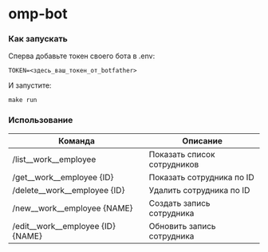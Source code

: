 # omp-bot

### Как запускать

Сперва добавьте токен своего бота в .env:

```
TOKEN=<здесь_ваш_токен_от_botfather>
```

И запустите:

```
make run
```

### Использование

| Команда  | Описание  |
| ------------ | ------------ |
| /list__work__employee  | Показать список сотрудников  |
| /get__work__employee {ID}  | Показать сотрудника по ID  |
| /delete__work__employee {ID}  | Удалить сотрудника по ID  |
| /new__work__employee {NAME} | Создать запись сотрудника  |
| /edit__work__employee {ID} {NAME} | Обновить запись сотрудника  |
